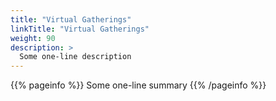 ```yaml
---
title: "Virtual Gatherings"
linkTitle: "Virtual Gatherings"
weight: 90
description: >
  Some one-line description
---
```


{{% pageinfo %}}
Some one-line summary
{{% /pageinfo %}}

<!-- Add more content  -->

